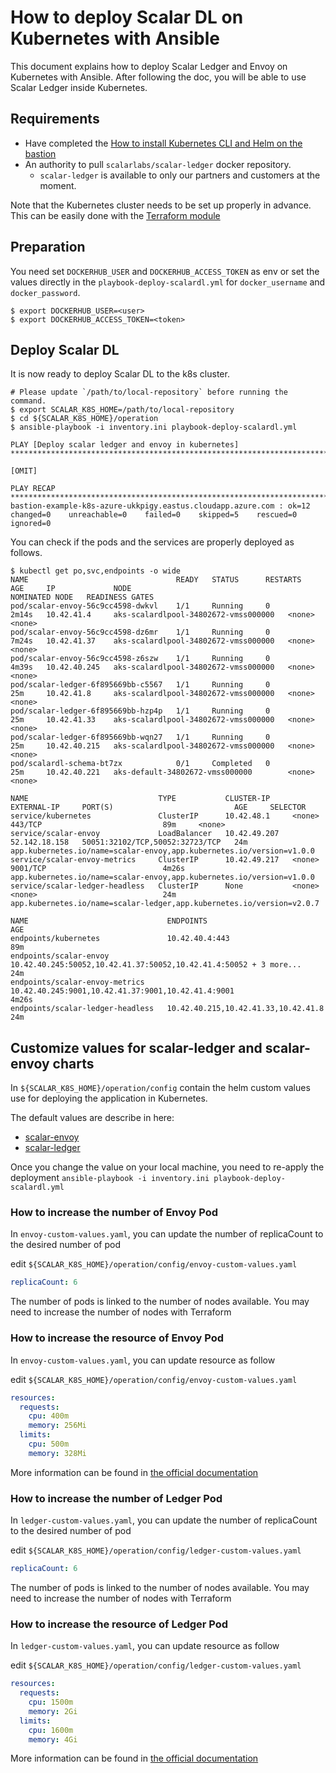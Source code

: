 # How to deploy Scalar DL on Kubernetes with Ansible

This document explains how to deploy Scalar Ledger and Envoy on Kubernetes with Ansible. After following the doc, you will be able to use Scalar Ledger inside Kubernetes.

## Requirements

* Have completed the [How to install Kubernetes CLI and Helm on the bastion](./PrepareBastionTool.md)
* An authority to pull `scalarlabs/scalar-ledger` docker repository.
  * `scalar-ledger` is available to only our partners and customers at the moment.

Note that the Kubernetes cluster needs to be set up properly in advance. This can be easily done with the [Terraform module](../../docs/README.md)

## Preparation

You need set `DOCKERHUB_USER` and `DOCKERHUB_ACCESS_TOKEN` as env or set the values directly in the `playbook-deploy-scalardl.yml` for `docker_username` and `docker_password`.

```console
$ export DOCKERHUB_USER=<user>
$ export DOCKERHUB_ACCESS_TOKEN=<token>
```

## Deploy Scalar DL

It is now ready to deploy Scalar DL to the k8s cluster.

```console
# Please update `/path/to/local-repository` before running the command.
$ export SCALAR_K8S_HOME=/path/to/local-repository
$ cd ${SCALAR_K8S_HOME}/operation
$ ansible-playbook -i inventory.ini playbook-deploy-scalardl.yml

PLAY [Deploy scalar ledger and envoy in kubernetes] *********************************************************************************************************************************************************

[OMIT]

PLAY RECAP **************************************************************************************************************************************************************************************************
bastion-example-k8s-azure-ukkpigy.eastus.cloudapp.azure.com : ok=12   changed=0    unreachable=0    failed=0    skipped=5    rescued=0    ignored=0
```

You can check if the pods and the services are properly deployed as follows.

```console
$ kubectl get po,svc,endpoints -o wide
NAME                                 READY   STATUS      RESTARTS   AGE     IP             NODE                                   NOMINATED NODE   READINESS GATES
pod/scalar-envoy-56c9cc4598-dwkvl    1/1     Running     0          2m14s   10.42.41.4     aks-scalardlpool-34802672-vmss000000   <none>           <none>
pod/scalar-envoy-56c9cc4598-dz6mr    1/1     Running     0          7m24s   10.42.41.37    aks-scalardlpool-34802672-vmss000000   <none>           <none>
pod/scalar-envoy-56c9cc4598-z6szw    1/1     Running     0          4m39s   10.42.40.245   aks-scalardlpool-34802672-vmss000000   <none>           <none>
pod/scalar-ledger-6f895669bb-c5567   1/1     Running     0          25m     10.42.41.8     aks-scalardlpool-34802672-vmss000000   <none>           <none>
pod/scalar-ledger-6f895669bb-hzp4p   1/1     Running     0          25m     10.42.41.33    aks-scalardlpool-34802672-vmss000000   <none>           <none>
pod/scalar-ledger-6f895669bb-wqn27   1/1     Running     0          25m     10.42.40.215   aks-scalardlpool-34802672-vmss000000   <none>           <none>
pod/scalardl-schema-bt7zx            0/1     Completed   0          25m     10.42.40.221   aks-default-34802672-vmss000000        <none>           <none>

NAME                             TYPE           CLUSTER-IP     EXTERNAL-IP     PORT(S)                           AGE     SELECTOR
service/kubernetes               ClusterIP      10.42.48.1     <none>          443/TCP                           89m     <none>
service/scalar-envoy             LoadBalancer   10.42.49.207   52.142.18.158   50051:32102/TCP,50052:32723/TCP   24m     app.kubernetes.io/name=scalar-envoy,app.kubernetes.io/version=v1.0.0
service/scalar-envoy-metrics     ClusterIP      10.42.49.217   <none>          9001/TCP                          4m26s   app.kubernetes.io/name=scalar-envoy,app.kubernetes.io/version=v1.0.0
service/scalar-ledger-headless   ClusterIP      None           <none>          <none>                            24m     app.kubernetes.io/name=scalar-ledger,app.kubernetes.io/version=v2.0.7

NAME                               ENDPOINTS                                                           AGE
endpoints/kubernetes               10.42.40.4:443                                                      89m
endpoints/scalar-envoy             10.42.40.245:50052,10.42.41.37:50052,10.42.41.4:50052 + 3 more...   24m
endpoints/scalar-envoy-metrics     10.42.40.245:9001,10.42.41.37:9001,10.42.41.4:9001                  4m26s
endpoints/scalar-ledger-headless   10.42.40.215,10.42.41.33,10.42.41.8                                 24m
```

## Customize values for scalar-ledger and scalar-envoy charts

In `${SCALAR_K8S_HOME}/operation/config` contain the helm custom values use for deploying the application in Kubernetes.

The default values are describe in here:

* [scalar-envoy](../charts/stable/scalar-envoy/README.md)
* [scalar-ledger](../charts/stable/scalar-ledger/README.md)

Once you change the value on your local machine, you need to re-apply the deployment `ansible-playbook -i inventory.ini playbook-deploy-scalardl.yml`

### How to increase the number of Envoy Pod

In `envoy-custom-values.yaml`, you can update the number of replicaCount to the desired number of pod

edit `${SCALAR_K8S_HOME}/operation/config/envoy-custom-values.yaml`

```yaml
replicaCount: 6
```

The number of pods is linked to the number of nodes available. You may need to increase the number of nodes with Terraform

### How to increase the resource of Envoy Pod

In `envoy-custom-values.yaml`, you can update resource as follow

edit `${SCALAR_K8S_HOME}/operation/config/envoy-custom-values.yaml`

```yaml
resources:
  requests:
    cpu: 400m
    memory: 256Mi
  limits:
    cpu: 500m
    memory: 328Mi
```

More information can be found in [the official documentation](https://kubernetes.io/docs/concepts/configuration/manage-resources-containers/#resource-requests-and-limits-of-pod-and-container)

### How to increase the number of Ledger Pod

In `ledger-custom-values.yaml`, you can update the number of replicaCount to the desired number of pod

edit `${SCALAR_K8S_HOME}/operation/config/ledger-custom-values.yaml`

```yaml
replicaCount: 6
```

The number of pods is linked to the number of nodes available. You may need to increase the number of nodes with Terraform

### How to increase the resource of Ledger Pod

In `ledger-custom-values.yaml`, you can update resource as follow

edit `${SCALAR_K8S_HOME}/operation/config/ledger-custom-values.yaml`

```yaml
resources:
  requests:
    cpu: 1500m
    memory: 2Gi
  limits:
    cpu: 1600m
    memory: 4Gi
```

More information can be found in [the official documentation](https://kubernetes.io/docs/concepts/configuration/manage-resources-containers/#resource-requests-and-limits-of-pod-and-container)
